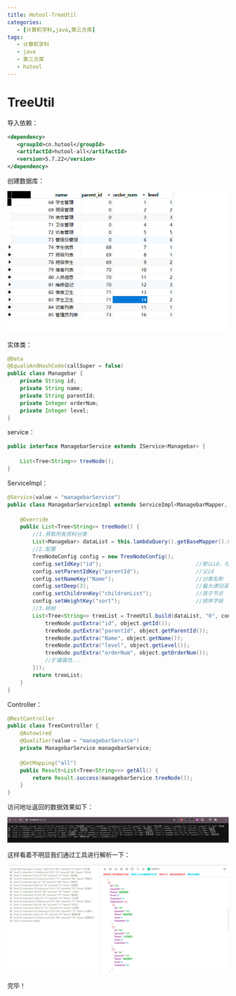 ```yaml
---
title: Hutool-TreeUtil
categories:
   - [计算机学科,java,第三方库]
tags:
   - 计算机学科
   - java
   - 第三方库
   - hutool
---
```


# TreeUtil

导入依赖：

```xml
<dependency>
   <groupId>cn.hutool</groupId>
   <artifactId>hutool-all</artifactId>
   <version>5.7.22</version>
</dependency>
```

创建数据库：

![image-20240216193508088](https://raw.githubusercontent.com/PigPigLetsGo/imeages/master/image-20240216193508088.png)

实体类：

```java
@Data
@EqualsAndHashCode(callSuper = false)
public class Managebar {
    private String id;
    private String name;
    private String parentId;
    private Integer orderNum;
    private Integer level;
}
```

service：

```java
public interface ManagebarService extends IService<Managebar> {

    List<Tree<String>> treeNode();
}
```

ServiceImpl：

```java
@Service(value = "managebarService")
public class ManagebarServiceImpl extends ServiceImpl<ManagebarMapper, Managebar> implements ManagebarService {

    @Override
    public List<Tree<String>> treeNode() {
        //1.获取所有资料分类
        List<Managebar> dataList = this.lambdaQuery().getBaseMapper().selectList(Wrappers.lambdaQuery(Managebar.class));
        //2.配置
        TreeNodeConfig config = new TreeNodeConfig();
        config.setIdKey("id");                              //默认id，可以不设置
        config.setParentIdKey("parentId");                  //父id
        config.setNameKey("Name");                          //分类名称
        config.setDeep(3);                                  //最大递归深度
        config.setChildrenKey("childrenList");              //孩子节点
        config.setWeightKey("sort");                        //排序字段
        //3.转树
        List<Tree<String>> treeList = TreeUtil.build(dataList, "0", config, ((object, treeNode) -> {
            treeNode.putExtra("id", object.getId());
            treeNode.putExtra("parentId", object.getParentId());
            treeNode.putExtra("Name", object.getName());
            treeNode.putExtra("level", object.getLevel());
            treeNode.putExtra("orderNum", object.getOrderNum());
            //扩展属性...
        }));
        return treeList;
    }
}
```

Controller：

```java
@RestController
public class TreeController {
    @Autowired
    @Qualifier(value = "managebarService")
    private ManagebarService managebarService;

    @GetMapping("all")
    public Result<List<Tree<String>>> getAll() {
        return Result.success(managebarService.treeNode());
    }
}
```

访问地址返回的数据效果如下：

![image-20240216193655576](https://raw.githubusercontent.com/PigPigLetsGo/imeages/master/image-20240216193655576.png)

这样看着不明显我们通过工具进行解析一下：

![image-20240216193729157](https://raw.githubusercontent.com/PigPigLetsGo/imeages/master/image-20240216193729157.png)

完毕！